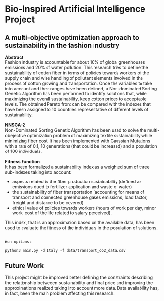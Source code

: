 # Bio-Inspired Artificial Intelligence Project 
## A multi-objective optimization approach to sustainability in the fashion industry 
**Abstract**   
Fashion industry is accountable for about 10% of global greenhouses emissions and 20% of water pollution. This research tries to define the sustainability of cotton fiber in terms of policies towards workers of the supply chain and wise handling of pollutant elements involved in the process of cotton growing and transportation. Once the variables to take into account and their ranges have been defined, a Non-dominated Sorting Genetic Algorithm has been performed to identify solutions that, while maximizing the overall sustainability, keep cotton prices to acceptable levels. The obtained Pareto front can be compared with the indexes that have been assigned to 10 countries representative of different levels of sustainability.  <br> <br>
**NNSGA-2**  
Non-Dominated Sorting Genetic Algorithm has been used to solve the multi-obejective optimization problem of maximizing textile sustainability while minimizing fiber cost. 
It has been implemented with Gaussian Mutations with a rate of 0.1, 10 generations (that could be increased) and a population of 100 individuals. 
<br> <br>
**Fitness Function**  
It has been formalized a sustainability index as a weighted sum of three sub-indexes taking into account:
* aspects related to the fiber production sustainability (defined as emissions dued to fertilizer application and waste of water)
* the sustainability of fiber transportation (accounting for means of transport and connected greenhouse gases emissions, load factor, freight and distance to be covered) 
* ethical value of policies towards workers (hours of work per day, minor work, cost of the life related to salary perceived).


This index, that is an approximation based on the available data, has been used to evaluate the fitness of the individuals in the population of solutions.
<br> <br>
````
Run options:

python3 main.py -d Italy -f data/transport_co2_data.csv
````
## Future Work 
This project might be improved better defining the constraints describing the relationship betweeen sustainability and final price and improving the approximations realized taking into account more data. 
Data availability has, in fact, been the main problem affecting this research. 
